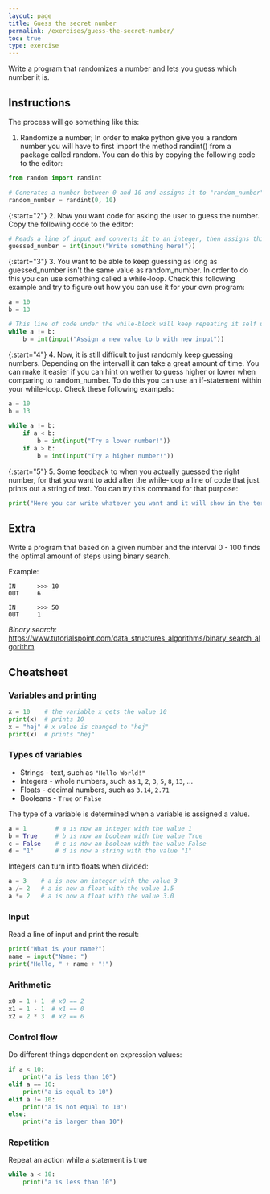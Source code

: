```yaml
---
layout: page
title: Guess the secret number
permalink: /exercises/guess-the-secret-number/
toc: true
type: exercise
---
```


Write a program that randomizes a number and lets you guess which number it is.

## Instructions

The process will go something like this:

1. Randomize a number; In order to make python give you a random number you will have to first import the method randint() from a package called random. You can do this by copying the following code to the editor:

 ```python
 from random import randint

 # Generates a number between 0 and 10 and assigns it to "random_number". "Random_number" will be the variable you will be using, a mystery number.
 random_number = randint(0, 10)
```


{:start="2"}
 2. Now you want code for asking the user to guess the number. Copy the following code to the editor:

```python
# Reads a line of input and converts it to an integer, then assigns this number to "guessed_number".
guessed_number = int(input("Write something here!"))
```

{:start="3"}
 3. You want to be able to keep guessing as long as guessed_number isn't the same value as random_number. In order to do this you can use        something called a while-loop. Check this following example and try to figure out how you can use it for your own program:

```python
a = 10
b = 13

# This line of code under the while-block will keep repeating it self untill the condition is no longer fullfilled. Since 10 is not 13 the code will repeat itself.
while a != b:
    b = int(input("Assign a new value to b with new input"))
```

{:start="4"}
 4. Now, it is still difficult to just randomly keep guessing numbers. Depending on the intervall it can take a great amount of time. You can make it easier if you can hint on wether to guess higher or lower when comparing to random_number. To do this you can use an if-statement within your while-loop. Check these following exampels:
 
```python
a = 10
b = 13
 
while a != b:
    if a < b:
        b = int(input("Try a lower number!"))
    if a > b:
        b = int(input("Try a higher number!"))
```
 
{:start="5"}
 5. Some feedback to when you actually guessed the right number, for that you want to add after the while-loop a line of code that just prints out a string of text. You can try this command for that purpose:
 
```python
print("Here you can write whatever you want and it will show in the terminal!")
```
  
## Extra

Write a program that based on a given number and the interval 0 - 100 finds the optimal amount of steps using binary search. 

Example:

```
IN      >>> 10
OUT     6

IN      >>> 50
OUT     1
```

*Binary search:*
https://www.tutorialspoint.com/data_structures_algorithms/binary_search_algorithm



## Cheatsheet

### Variables and printing

```python
x = 10    # the variable x gets the value 10
print(x)  # prints 10
x = "hej" # x value is changed to "hej"
print(x)  # prints "hej"
```

### Types of variables

 - Strings - text, such as `"Hello World!"`
 - Integers - whole numbers, such as `1`, `2`, `3`, `5`, `8`, `13`, ...
 - Floats - decimal numbers, such as `3.14`, `2.71`
 - Booleans - `True` or `False`

The type of a variable is determined when a variable is assigned a value.

```python
a = 1        # a is now an integer with the value 1
b = True     # b is now an boolean with the value True
c = False    # c is now an boolean with the value False
d = "1"      # d is now a string with the value "1"
```

Integers can turn into floats when divided:

```python
a = 3    # a is now an integer with the value 3
a /= 2   # a is now a float with the value 1.5
a *= 2   # a is now a float with the value 3.0
```

### Input

Read a line of input and print the result:

```python
print("What is your name?")
name = input("Name: ")
print("Hello, " + name + "!")
```

### Arithmetic

```python
x0 = 1 + 1  # x0 == 2
x1 = 1 - 1  # x1 == 0
x2 = 2 * 3  # x2 == 6
```

### Control flow

Do different things dependent on expression values:

```python
if a < 10:
    print("a is less than 10")
elif a == 10:
    print("a is equal to 10")
elif a != 10:
    print("a is not equal to 10")
else:
    print("a is larger than 10")
```


### Repetition

Repeat an action while a statement is true

```python
while a < 10:
    print("a is less than 10")
```



